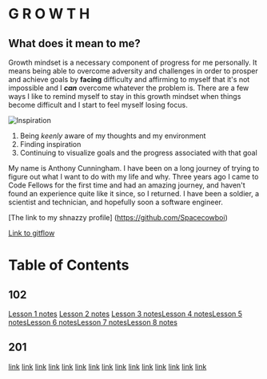 # G R O W T H

## What does it mean to me?

  Growth mindset is a necessary component of progress for me personally. It means being able to overcome adversity and challenges in order to prosper and achieve goals by **facing** difficulty and affirming to myself that it's not impossible and I **_can_** overcome whatever the problem is. There are a few ways I like to remind myself to stay in this growth mindset when things become difficult and I start to feel myself losing focus.

  ![Inspiration](https://i.pinimg.com/originals/39/16/6e/39166ee335ceb3d5fe9f43906974faf0.jpg)

  1. Being _keenly_ aware of my thoughts and my environment
  2. Finding inspiration
  3. Continuing to visualize goals and the progress associated with that goal

  My name is Anthony Cunningham. I have been on a long journey of trying to figure out what I want to do with my life and why. Three years ago I came to Code Fellows for the first time and had an amazing journey, and haven't found an experience quite like it since, so I returned. I have been a soldier, a scientist and technician, and hopefully soon a software engineer.

 [The link to my shnazzy profile] (https://github.com/Spacecowboi)
 
[Link to gitflow](https://github.com/Spacecowboi/Reading-notesv2/blob/main/Git.md)

# Table of Contents

## 102
  [Lesson 1 notes](./102/lesson1.md)
  [Lesson 2 notes](./102/lesson2.md)
  [Lesson 3 notes](./102/lesson3.md)[Lesson 4 notes](./102/lesson4.md)[Lesson 5 notes](./102/lesson5.md)[Lesson 6 notes](./102/lesson6.md)[Lesson 7 notes](./102/lesson7.md)[Lesson 8 notes](./102/lesson8.md)

## 201
  [link](./201/lesson1.md)
  [link](./201/lesson2.md)
  [link](./201/lesson3.md)
  [link](./201/lesson4.md)
  [link](./201/lesson5.md)
  [link](./201/lesson6.md)
  [link](./201/lesson7.md)
  [link](./201/lesson8.md)
  [link](./201/lesson9.md)
  [link](./201/lesson10.md)
  [link](./201/lesson11.md)
  [link](./201/lesson12.md)
  [link](./201/lesson13.md)
  [link](./201/lesson14.md)
  [link](./201/lesson15.md)